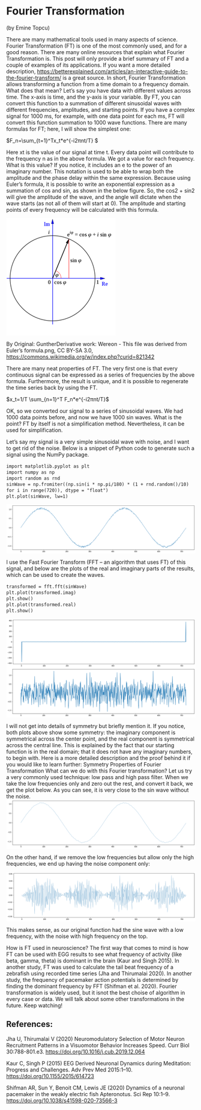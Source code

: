 # Fourier Transformation

(by Emine Topcu)

There are many mathematical tools used in many aspects of science. Fourier Transformation (FT) is one of the most commonly used, and for a good reason. There are many online resources that explain what Fourier Transformation is. This post will only provide a brief summary of FT and a couple of examples of its applications. If you want a more detailed description, https://betterexplained.com/articles/an-interactive-guide-to-the-fourier-transform/ is a great source.
In short, Fourier Transformation allows transforming a function from a time domain to a frequency domain. What does that mean? Let’s say you have data with different values across time. The x-axis is time, and the y-axis is your variable. By FT, you can convert this function to a summation of different sinusoidal waves with different frequencies, amplitudes, and starting points. If you have a complex signal for 1000 ms, for example, with one data point for each ms, FT will convert this function summation to 1000 wave functions. There are many formulas for FT; here, I will show the simplest one:


$F_n=\sum_{t=1}^Tx_t*e^{-i2πnt/T} $


Here xt is the value of our signal at time t. Every data point will contribute to the frequency n as in the above formula. We got a value for each frequency. What is this value? If you notice, it includes an e to the power of an imaginary number. This notation is used to be able to wrap both the amplitude and the phase delay within the same expression. Because using Euler’s formula, it is possible to write an exponential expression as a summation of cos and sin, as shown in the below figure. So, the cos2 + sin2 will give the amplitude of the wave, and the angle will dictate when the wave starts (as not all of them will start at 0). The amplitude and starting points of every frequency will be calculated with this formula.

<img align="center" src="images\FT_Euler.png">

By Original: GuntherDerivative work: Wereon - This file was derived from Euler’s formula.png, CC BY-SA 3.0, https://commons.wikimedia.org/w/index.php?curid=821342

There are many neat properties of FT. The very first one is that every continuous signal can be expressed as a series of frequencies by the above formula. Furthermore, the result is unique, and it is possible to regenerate the time series back by using the FT.


$x_t=1/T \sum_{n=1}^T F_n*e^{-i2πnt/T}$


OK, so we converted our signal to a series of sinusoidal waves. We had 1000 data points before, and now we have 1000 sin waves. What is the point? FT by itself is not a simplification method. Nevertheless, it can be used for simplification.


Let’s say my signal is a very simple sinusoidal wave with noise, and I want to get rid of the noise. Below is a snippet of Python code to generate such a signal using the NumPy package.
```
import matplotlib.pyplot as plt
import numpy as np
import random as rnd
sinWave = np.fromiter((np.sin(i * np.pi/180) * (1 + rnd.random()/10) for i in range(720)), dtype = "float")
plt.plot(sinWave, lw=1)
```
<img align="center" src="images\FT_SinWithNoise.png">

I use the Fast Fourier Transform (FFT – an algorithm that uses FT) of this signal, and below are the plots of the real and imaginary parts of the results, which can be used to create the waves.

```
transformed = fft.fft(sinWave)
plt.plot(transformed.imag)
plt.show()
plt.plot(transformed.real)
plt.show()
```

<img align="center" src="images\FT_SinFFTIm.png">
<img align="center" src="images\FT_SinFFTReal.png">


I will not get into details of symmetry but briefly mention it. If you notice, both plots above show some symmetry: the imaginary component is symmetrical across the center point, and the real component is symmetrical across the central line. This is explained by the fact that our starting function is in the real domain; that it does not have any imaginary numbers, to begin with. Here is a more detailed description and the proof behind it if you would like to learn further: Symmetry Properties of Fourier Transformation
What can we do with this Fourier transformation? Let us try a very commonly used technique: low pass and high pass filter. When we take the low frequencies only and zero out the rest, and convert it back, we get the plot below. As you can see, it is very close to the sin wave without the noise.
<img align="center" src="images\FT_LowPass.png">

On the other hand, if we remove the low frequencies but allow only the high frequencies, we end up having the noise component only:

<img align="center" src="images\FT_HighPass.png">

This makes sense, as our original function had the sine wave with a low frequency, with the noise with high frequency on the top.

How is FT used in neuroscience? The first way that comes to mind is how FT can be used with EGG results to see what frequency of activity (like beta, gamma, theta) is dominant in the brain (Kaur and Singh 2015). In another study, FT was used to calculate the tail beat frequency of a zebrafish using recorded time series (Jha and Thirumalai 2020). In another study, the frequency of pacemaker action potentials is determined by finding the dominant frequency by FFT (Shifman et al. 2020).
Fourier transformation is widely used, but it isnot the best choise of algorithm in every case or data. We will talk about some other transformations in the future. Keep watching!

## References:
Jha U, Thirumalai V (2020) Neuromodulatory Selection of Motor Neuron Recruitment Patterns in a Visuomotor Behavior Increases Speed. Curr Biol 30:788-801.e3. https://doi.org/10.1016/j.cub.2019.12.064

Kaur C, Singh P (2015) EEG Derived Neuronal Dynamics during Meditation: Progress and Challenges. Adv Prev Med 2015:1–10. https://doi.org/10.1155/2015/614723

Shifman AR, Sun Y, Benoit CM, Lewis JE (2020) Dynamics of a neuronal pacemaker in the weakly electric fish Apteronotus. Sci Rep 10:1–9. https://doi.org/10.1038/s41598-020-73566-3

